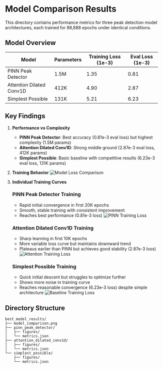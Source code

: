# Model Comparison Results

This directory contains performance metrics for three peak detection model architectures, each trained for 88,888 epochs under identical conditions.

## Model Overview

| Model | Parameters | Training Loss (1e-3) | Eval Loss (1e-3) |
|-------|------------|---------------------|------------------|
| PINN Peak Detector | 1.5M | 1.35 | 0.81 |
| Attention Dilated Conv1D | 412K | 4.90 | 2.87 |
| Simplest Possible | 131K | 5.21 | 6.23 | 


## Key Findings

1. **Performance vs Complexity**
   - **PINN Peak Detector**: Best accuracy (0.81e-3 eval loss) but highest complexity (1.5M params)
   - **Attention Dilated Conv1D**: Strong middle ground (2.87e-3 eval loss, 412K params)
   - **Simplest Possible**: Basic baseline with competitive results (6.23e-3 eval loss, 131K params)

2. **Training Behavior**
   ![Model Loss Comparison](./model_comparison.png)

3. **Individual Training Curves**

   ### PINN Peak Detector Training
   - Rapid initial convergence in first 20K epochs
   - Smooth, stable training with consistent improvement
   - Reaches best performance (0.81e-3 loss)
   ![PINN Training Loss](./pinn_peak_detector/figures/loss.png)

   ### Attention Dilated Conv1D Training
   - Sharp learning in first 10K epochs
   - More variable loss curve but maintains downward trend
   - Plateaus earlier than PINN but achieves good stability (2.87e-3 loss)
   ![Attention Training Loss](./attention_dilated_conv1d/figures/loss.png)

   ### Simplest Possible Training
   - Quick initial descent but struggles to optimize further
   - Shows more noise in training curve
   - Reaches reasonable convergence (6.23e-3 loss) despite simple architecture
   ![Baseline Training Loss](./simplest_possible/figures/loss.png)

## Directory Structure
```
best_model_results/
├── model_comparison.png
├── pinn_peak_detector/
│   ├── figures/
│   └── metrics.json
├── attention_dilated_conv1d/
│   ├── figures/
│   └── metrics.json
└── simplest_possible/
    ├── figures/
    └── metrics.json
``` 